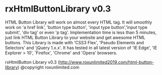 # rxHtmlButtonLibrary v0.3

HTML Button Library will work on almost every HTML tag.
It will smoothly work on 'a href link', 'button type button',
'input type button','input type submit', 'div tag' or even 'p tag'.
Implementation time is less than 5 minutes, just link HTML Button
Library to your website and get awesome HTML buttons.
This Library is made with 'CSS3 Flex', 'Pseudo Elements and
Selectors' and 'jQuery 1.x.x'. It has tested in all latest
version of 'IE Edge', 'IE Explorer > 10', 'Firefox', 'Chrome'
and 'Opera' browsers.

rxHtmlButton Library v0.3 (http://www.roxunlimited2019.com/html-button-library)
@copyright roxunlimited.com
